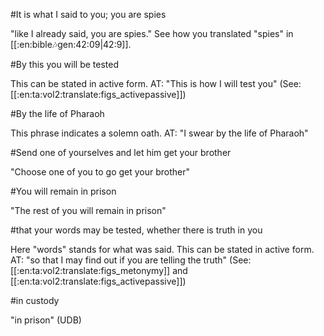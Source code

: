 #It is what I said to you; you are spies

"like I already said, you are spies." See how you translated "spies" in [[:en:bible:notes:gen:42:09|42:9]].

#By this you will be tested

This can be stated in active form. AT: "This is how I will test you" (See: [[:en:ta:vol2:translate:figs_activepassive]])

#By the life of Pharaoh

This phrase indicates a solemn oath. AT: "I swear by the life of Pharaoh"

#Send one of yourselves and let him get your brother

"Choose one of you to go get your brother"

#You will remain in prison

"The rest of you will remain in prison"

#that your words may be tested, whether there is truth in you

Here "words" stands for what was said. This can be stated in active form. AT: "so that I may find out if you are telling the truth" (See: [[:en:ta:vol2:translate:figs_metonymy]] and [[:en:ta:vol2:translate:figs_activepassive]])

#in custody

"in prison" (UDB)